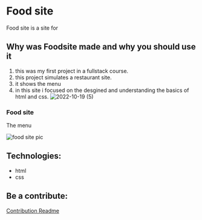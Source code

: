 # Food site 

Food site is a site for 

## Why was Foodsite made and why you should use it

1. this was my first project in a fullstack course.
2. this project simulates a restaurant site.
3. it shows the menu 
4. in this site i focused on the desgined and understanding the basics of html and css.
![2022-10-19 (5)](https://user-images.githubusercontent.com/110329486/196674200-a03fb464-aefa-481b-a250-dc5e8c8c4d91.png)


### Food site
The menu



![food site pic](https://user-images.githubusercontent.com/110329486/196669533-3839665e-ff17-4ee7-bc82-65b52259cf0a.png)


## Technologies:

* html
* css



## Be a contribute:

<a href="/CONTRIBUTION.md">Contribution Readme</a>

